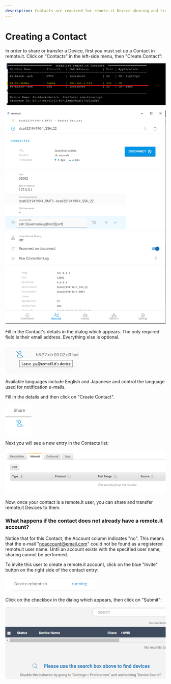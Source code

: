 ```yaml
---
description: Contacts are required for remote.it Device sharing and transfer.
---
```


# Creating a Contact

In order to share or transfer a Device, first you must set up a Contact in remote.it. Click on "Contacts" in the left-side menu, then "Create Contact":

![](../../.gitbook/assets/image%20%28407%29.png)

![](../../.gitbook/assets/image%20%28475%29.png)

Fill in the Contact's details in the dialog which appears.  The only required field is their email address. Everything else is optional.

![](../../.gitbook/assets/image%20%28132%29.png)

Available languages include English and Japanese and control the language used for notification e-mails.

Fill in the details and then click on "Create Contact".  

![](../../.gitbook/assets/image%20%28256%29.png)

Next you will see a new entry in the Contacts list:

![](../../.gitbook/assets/image%20%28115%29.png)

Now, once your contact is a remote.it user, you can share and transfer remote.it Devices to them.

### What happens if the contact does not already have a remote.it account?

Notice that for this Contact, the Account column indicates "no".  This means that the e-mail "noaccount@email.com" could not be found as a registered remote.it user name.  Until an account exists with the specified user name, sharing cannot be performed.

To invite this user to create a remote.it account, click on the blue "Invite" button on the right side of the contact entry:

![](../../.gitbook/assets/image%20%2896%29.png)

Click on the checkbox in the dialog which appears, then click on "Submit":

![](../../.gitbook/assets/image%20%2824%29.png)

